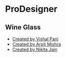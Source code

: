 # ProDesigner

## Wine Glass
  -  [Created by Vishal Pani](https://codepen.io/falconis/pen/BJVbPo)
  -  [Created by Arpit Mishra](https://codepen.io/arpitmisraw/pen/qpKwEw)
  -  [Created by Nikita Jain](https://codepen.io/nikki1016/pen/PEBNyy)
  
